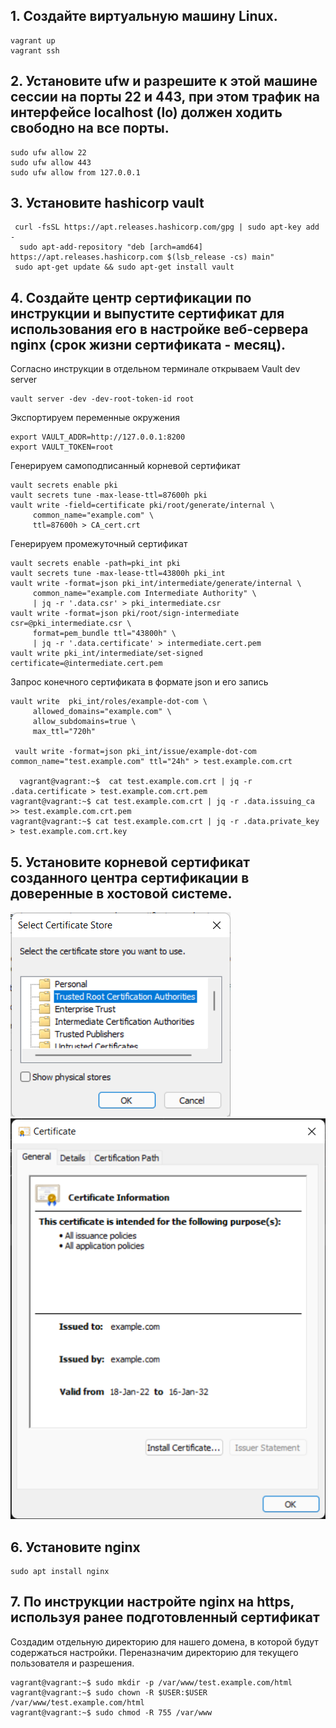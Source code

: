 ## 1. Создайте виртуальную машину Linux.
```
vagrant up  
vagrant ssh
```

## 2. Установите ufw и разрешите к этой машине сессии на порты 22 и 443, при этом трафик на интерфейсе localhost (lo) должен ходить свободно на все порты.
```
sudo ufw allow 22  
sudo ufw allow 443  
sudo ufw allow from 127.0.0.1
```

## 3. Установите hashicorp vault
```
 curl -fsSL https://apt.releases.hashicorp.com/gpg | sudo apt-key add -  
  sudo apt-add-repository "deb [arch=amd64] https://apt.releases.hashicorp.com $(lsb_release -cs) main"  
 sudo apt-get update && sudo apt-get install vault
 ```

## 4. Cоздайте центр сертификации по инструкции и выпустите сертификат для использования его в настройке веб-сервера nginx (срок жизни сертификата - месяц).

Согласно инструкции в отдельном терминале открываем Vault dev server  
```
vault server -dev -dev-root-token-id root  
```
 Экспортируем переменные окружения  
```
export VAULT_ADDR=http://127.0.0.1:8200  
export VAULT_TOKEN=root  
```
 Генерируем самоподписанный корневой сертификат
```
vault secrets enable pki  
vault secrets tune -max-lease-ttl=87600h pki  
vault write -field=certificate pki/root/generate/internal \
     common_name="example.com" \
     ttl=87600h > CA_cert.crt
```
 Генерируем промежуточный сертификат
```
vault secrets enable -path=pki_int pki  
vault secrets tune -max-lease-ttl=43800h pki_int  
vault write -format=json pki_int/intermediate/generate/internal \
     common_name="example.com Intermediate Authority" \
     | jq -r '.data.csr' > pki_intermediate.csr
vault write -format=json pki/root/sign-intermediate csr=@pki_intermediate.csr \
     format=pem_bundle ttl="43800h" \
     | jq -r '.data.certificate' > intermediate.cert.pem
vault write pki_int/intermediate/set-signed certificate=@intermediate.cert.pem
```
 Запрос конечного сертификата в формате json и его запись
```
vault write  pki_int/roles/example-dot-com \
     allowed_domains="example.com" \
     allow_subdomains=true \
     max_ttl="720h"

 vault write -format=json pki_int/issue/example-dot-com common_name="test.example.com" ttl="24h" > test.example.com.crt

  vagrant@vagrant:~$  cat test.example.com.crt | jq -r .data.certificate > test.example.com.crt.pem
vagrant@vagrant:~$ cat test.example.com.crt | jq -r .data.issuing_ca >> test.example.com.crt.pem
vagrant@vagrant:~$ cat test.example.com.crt | jq -r .data.private_key > test.example.com.crt.key
```
## 5. Установите корневой сертификат созданного центра сертификации в доверенные в хостовой системе.

![alt text](https://github.com/homopoluza/devops-netology/blob/main/midterm/cert1.png)  
![alt text](https://github.com/homopoluza/devops-netology/blob/main/midterm/cert.png)

## 6. Установите nginx
```
sudo apt install nginx
```

## 7. По инструкции настройте nginx на https, используя ранее подготовленный сертификат

Создадим отдельную директорию для нашего домена, в которой будут содержаться настройки. Переназначим директорию для текущего пользователя и разрешения. 
```
vagrant@vagrant:~$ sudo mkdir -p /var/www/test.example.com/html  
vagrant@vagrant:~$ sudo chown -R $USER:$USER /var/www/test.example.com/html  
vagrant@vagrant:~$ sudo chmod -R 755 /var/www  
```



